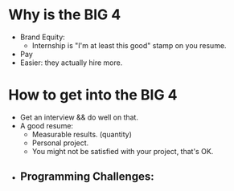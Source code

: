 # Why is the BIG 4
- Brand Equity:
    - Internship is "I'm at least this good" stamp on you resume.
- Pay
- Easier: they actually hire more.

# How to get into the BIG 4
- Get an interview && do well on that. 
- A good resume:
    - Measurable results. (quantity)
    - Personal project.
    - You might not be satisfied with your project, that's OK.
- Programming Challenges:
    - 












